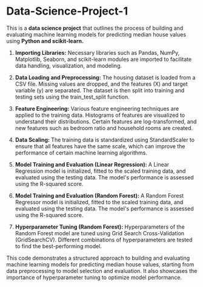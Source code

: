 # Data-Science-Project-1

This is a **data science project** that outlines the process of building and evaluating machine learning models for predicting median house values using **Python and scikit-learn.**

1. **Importing Libraries:** Necessary libraries such as Pandas, NumPy, Matplotlib, Seaborn, and scikit-learn modules are imported to facilitate data handling, visualization, and modeling.

2. **Data Loading and Preprocessing:** The housing dataset is loaded from a CSV file. Missing values are dropped, and the features (X) and target variable (y) are separated. The dataset is then split into training and testing sets using the train_test_split function.

3. **Feature Engineering:** Various feature engineering techniques are applied to the training data. Histograms of features are visualized to understand their distributions. Certain features are log-transformed, and new features such as bedroom ratio and household rooms are created.

4. **Data Scaling:** The training data is standardized using StandardScaler to ensure that all features have the same scale, which can improve the performance of certain machine learning algorithms.

5. **Model Training and Evaluation (Linear Regression):** A Linear Regression model is initialized, fitted to the scaled training data, and evaluated using the testing data. The model's performance is assessed using the R-squared score.

6. **Model Training and Evaluation (Random Forest):** A Random Forest Regressor model is initialized, fitted to the scaled training data, and evaluated using the testing data. The model's performance is assessed using the R-squared score.

7. **Hyperparameter Tuning (Random Forest):** Hyperparameters of the Random Forest model are tuned using Grid Search Cross-Validation (GridSearchCV). Different combinations of hyperparameters are tested to find the best-performing model.


This code demonstrates a structured approach to building and evaluating machine learning models for predicting median house values, starting from data preprocessing to model selection and evaluation. 
It also showcases the importance of hyperparameter tuning to optimize model performance.




